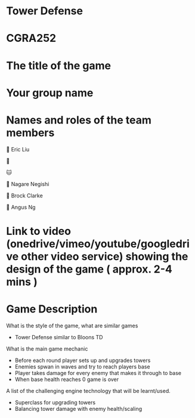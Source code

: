 # Tower Defense
# CGRA252


# The title of the game


# Your group name


# Names and roles of the team members
🐻 Eric Liu

🐺 

🐱 

🐶 Nagare Negishi

🐰 Brock Clarke

🦉 Angus Ng


# Link to video (onedrive/vimeo/youtube/googledrive other video service) showing the design of the game ( approx. 2-4 mins )


# Game Description
What is the style of the game, what are similar games
- Tower Defense similar to Bloons TD


What is the main game mechanic
- Before each round player sets up and upgrades towers
- Enemies spwan in waves and try to reach players base
- Player takes damage for every enemy that makes it through to base
- When base health reaches 0 game is over 

A list of the challenging engine technology that will be learnt/used.
- Superclass for upgrading towers
- Balancing tower damage with enemy health/scaling